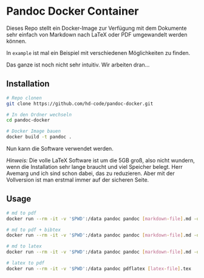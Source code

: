 # Pandoc Docker Container

Dieses Repo stellt ein Docker-Image zur Verfügung mit dem Dokumente sehr einfach von Markdown nach LaTeX oder PDF umgewandelt werden können.

In `example` ist mal ein Beispiel mit verschiedenen Möglichkeiten zu finden.

Das ganze ist noch nicht sehr intuitiv. Wir arbeiten dran...

## Installation

```sh
# Repo clonen
git clone https://github.com/hd-code/pandoc-docker.git

# In den Ordner wechseln
cd pandoc-docker

# Docker Image bauen
docker build -t pandoc .
```

Nun kann die Software verwendet werden.

_Hinweis:_ Die volle LaTeX Software ist um die 5GB groß, also nicht wundern, wenn die Installation sehr lange braucht und viel Speicher belegt. Herr Avemarg und ich sind schon dabei, das zu reduzieren. Aber mit der Vollversion ist man erstmal immer auf der sicheren Seite.

## Usage

```sh
# md to pdf
docker run --rm -it -v '$PWD':/data pandoc pandoc [markdown-file].md -o [output-file].pdf

# md to pdf + bibtex
docker run --rm -it -v '$PWD':/data pandoc pandoc [markdown-file].md -o [output-file].pdf --bibliography [bibtex-file].bib

# md to latex
docker run --rm -it -v '$PWD':/data pandoc pandoc [markdown-file].md -o [output-file].tex

# latex to pdf
docker run --rm -it -v '$PWD':/data pandoc pdflatex [latex-file].tex
```